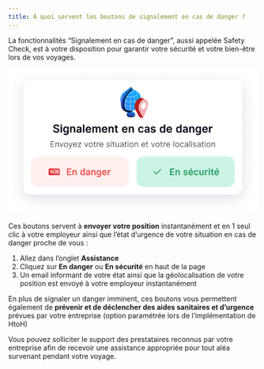```yaml
---
title: À quoi servent les boutons de signalement en cas de danger ?
---
```


La fonctionnalités “Signalement en cas de danger”, aussi appelée Safety Check, est à votre disposition pour garantir votre sécurité et votre bien-être lors de vos voyages.

![](./images/report-incident.png)

Ces boutons servent à **envoyer votre position** instantanément et en 1 seul clic à votre employeur ainsi que l’état d’urgence de votre situation en cas de danger proche de vous :

1. Allez dans l’onglet **Assistance**
2. Cliquez sur **En danger** ou **En sécurité** en haut de la page
3. Un email informant de votre état ainsi que la géolocalisation de votre position est envoyé à votre employeur instantanément

En plus de signaler un danger imminent, ces boutons vous permettent également de **prévenir et de déclencher des aides sanitaires et d’urgence** prévues par votre entreprise (option paramétrée lors de l’implémentation de HtoH)

Vous pouvez solliciter le support des prestataires reconnus par votre entreprise afin de recevoir une assistance appropriée pour tout aléa survenant pendant votre voyage.